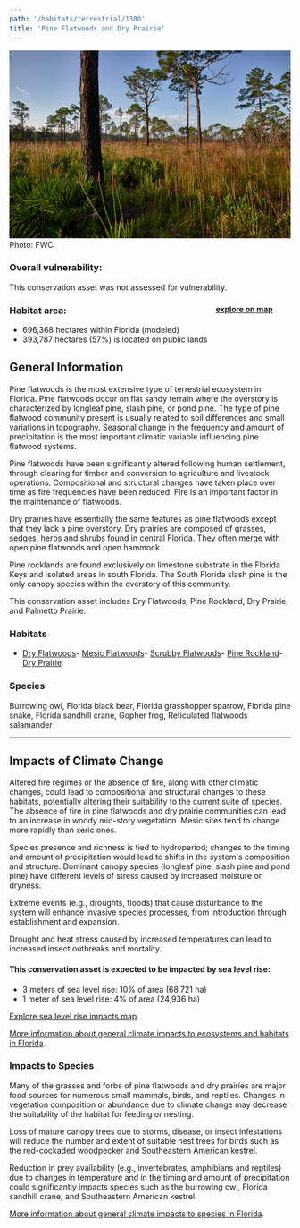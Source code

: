 ```yaml
---
path: '/habitats/terrestrial/1300'
title: 'Pine Flatwoods and Dry Prairie'
---
```


<content-header icon="pine_flatwoods_dry_prairie" title="Pine Flatwoods and Dry Prairie"></content-header>

<div id="TopSection">

<div class="header-photo"><img src="1300.jpg" alt="Photo for 1300"/>
<figcaption>Photo: FWC</figcaption></div>

<div>

### Overall vulnerability:

This conservation asset was not assessed for vulnerability.

<h3>Habitat area: 
<a href="/habitats/terrestrial/1300/map" style="float:right;font-size:smaller;margin-right: 2rem;">
<fa-icon name="map"></fa-icon>
explore on map
</a>
</h3>

-   696,368 hectares within Florida (modeled)
-   393,787 hectares (57%) is located on public lands

</div>
</div>

## General Information

Pine flatwoods is the most extensive type of terrestrial ecosystem in Florida.  Pine flatwoods occur on flat sandy terrain where the overstory is characterized by longleaf pine, slash pine, or pond pine. The type of pine flatwood community present is usually related to soil differences and small variations in topography. Seasonal change in the frequency and amount of precipitation is the most important climatic variable influencing pine flatwood systems.  

Pine flatwoods have been significantly altered following human settlement, through clearing for timber and conversion to agriculture and livestock operations.  Compositional and structural changes have taken place over time as fire frequencies have been reduced.  Fire is an important factor in the maintenance of flatwoods.  

Dry prairies have essentially the same features as pine flatwoods except that they lack a pine overstory.   Dry prairies are composed of grasses, sedges, herbs and shrubs found in central Florida. They often merge with open pine flatwoods and open hammock.  

Pine rocklands are found exclusively on limestone substrate in the Florida Keys and isolated areas in south Florida. The South Florida slash pine is the only canopy species within the overstory of this community.

This conservation asset includes Dry Flatwoods, Pine Rockland, Dry Prairie, and Palmetto Prairie.

### Habitats

- [Dry Flatwoods](/habitats//habitats/terrestrial/1310)- [Mesic Flatwoods](/habitats//habitats/terrestrial/1311)- [Scrubby Flatwoods](/habitats//habitats/terrestrial/1312)- [Pine Rockland](/habitats//habitats/terrestrial/1320)- [Dry Prairie](/habitats//habitats/terrestrial/1330)



### Species

Burrowing owl, Florida black bear, Florida grasshopper sparrow, Florida pine snake, Florida sandhill crane, Gopher frog, Reticulated flatwoods salamander

<hr />

## Impacts of Climate Change

Altered fire regimes or the absence of fire, along with other climatic changes, could lead to compositional and structural changes to these habitats, potentially altering their suitability to the current suite of species.  The absence of fire in pine flatwoods and dry prairie communities can lead to an increase in woody mid-story vegetation. Mesic sites tend to change more rapidly than xeric ones. 

 Species presence and richness is tied to hydroperiod; changes to the timing and amount of precipitation would lead to shifts in the system's composition and structure.   Dominant canopy species (longleaf pine, slash pine and pond pine) have different levels of stress caused by increased moisture or dryness.  

Extreme events (e.g., droughts, floods) that cause disturbance to the system will enhance invasive species processes, from introduction through establishment and expansion.  

Drought and heat stress caused by increased temperatures can lead to increased insect outbreaks and mortality.


#### This conservation asset is expected to be impacted by sea level rise:

- 3 meters of sea level rise: 10% of area (68,721 ha)
- 1 meter of sea level rise: 4% of area (24,936 ha)

[Explore sea level rise impacts map](/habitats/terrestrial/1300/map).


[More information about general climate impacts to ecosystems and habitats in Florida](/impacts/habitats).

### Impacts to Species

Many of the grasses and forbs of pine flatwoods and dry prairies are major food sources for numerous small mammals, birds, and reptiles.  Changes in vegetation composition or abundance due to climate change may decrease the suitability of the habitat for feeding or nesting. 

Loss of mature canopy trees due to storms, disease, or insect infestations will reduce the number and extent of suitable nest trees for birds such as the red-cockaded woodpecker and Southeastern American kestrel.  

Reduction in prey availability (e.g., invertebrates, amphibians and reptiles) due to changes in temperature and in the timing and amount of precipitation could significantly impacts species such as the burrowing owl, Florida sandhill crane, and Southeastern American kestrel.

[More information about general climate impacts to species in Florida](/impacts/species).






